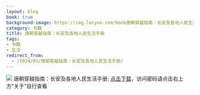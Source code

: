 ```yaml
---
layout: blog
book: true
background-image: https://img.locyoo.com/book唐朝穿越指南：长安及各地人民生活手册.jpg
category: 书籍
title: 唐朝穿越指南：长安及各地人民生活手册
tags:
- 书籍
- 生活
redirect_from:
  - /2024/03/唐朝穿越指南：长安及各地人民生活手册/
---
```

![](https://img.locyoo.com/book唐朝穿越指南：长安及各地人民生活手册.jpg)
唐朝穿越指南：长安及各地人民生活手册: <a name = "ref1" href="https://url18.ctfile.com/f/50983618-1253409985-45c3d0?p=3619">点击下载</a>，访问密码请点击右上方“关于”自行查看